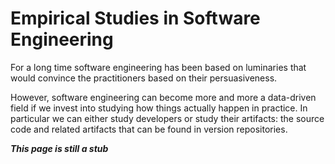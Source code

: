 
# Empirical Studies in Software Engineering

For a long time software engineering has been based on luminaries that would convince the practitioners based on their persuasiveness. 

However, software engineering can become more and more a data-driven field if we invest into studying how things actually happen in practice. In particular we can either study developers or study their artifacts: the source code and related artifacts that can be found in version repositories. 

***This page is still a stub*** 
